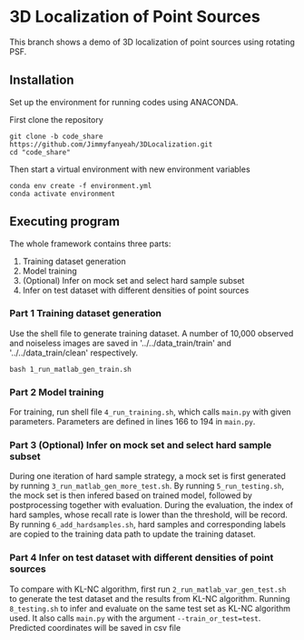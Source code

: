# 3D Localization of Point Sources
This branch shows a demo of 3D localization of point sources using rotating PSF.

## Installation
Set up the environment for running codes using ANACONDA.

First clone the  repository
```
git clone -b code_share https://github.com/Jimmyfanyeah/3DLocalization.git
cd "code_share"
```

Then start a virtual environment with new environment variables
```
conda env create -f environment.yml
conda activate environment
```

## Executing program
The whole framework contains three parts: 
1. Training dataset generation
2. Model training
3. (Optional) Infer on mock set and select hard sample subset
4. Infer on test dataset with different densities of point sources

### Part 1 Training dataset generation
Use the shell file to generate training dataset. A number of 10,000 observed and noiseless images are saved in '../../data_train/train' and '../../data_train/clean' respectively.
```
bash 1_run_matlab_gen_train.sh
```

### Part 2 Model training
For training, run shell file `4_run_training.sh`, which calls `main.py` with given parameters. Parameters are defined in lines 166 to 194 in `main.py`.

### Part 3 (Optional) Infer on mock set and select hard sample subset
During one iteration of hard sample strategy, a mock set is first generated by running `3_run_matlab_gen_more_test.sh`. By running `5_run_testing.sh`, the mock set is then infered based on trained model, followed by postprocessing together with evaluation. During the evaluation, the index of hard samples, whose recall rate is lower than the threshold, will be record. By running `6_add_hardsamples.sh`, hard samples and corresponding labels are copied to the training data path to update the training dataset.

### Part 4 Infer on test dataset with different densities of point sources
To compare with KL-NC algorithm, first run `2_run_matlab_var_gen_test.sh` to generate the test dataset and the results from KL-NC algorithm.
Running `8_testing.sh` to infer and evaluate on the same test set as KL-NC algorithm used. It also calls `main.py` with the argument `--train_or_test=test`. Predicted coordinates will be saved in csv file



